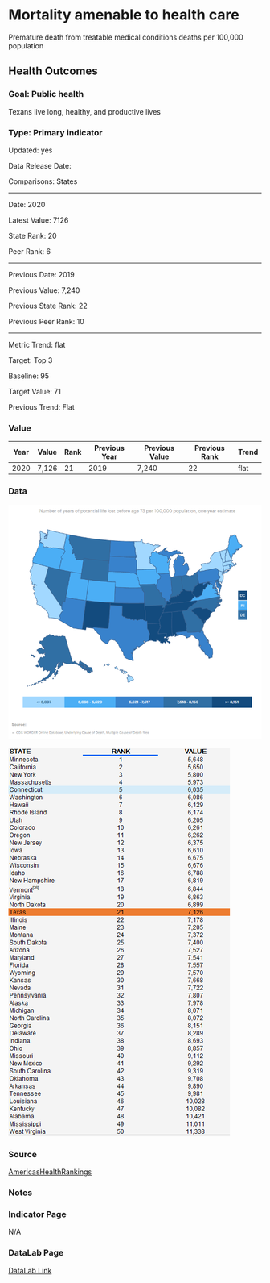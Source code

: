 # Mortality amenable to health care

Premature death from treatable medical conditions deaths per 100,000 population

## Health Outcomes

### Goal: Public health

Texans live long, healthy, and productive lives

### Type: Primary indicator

Updated: yes

Data Release Date: 


Comparisons: States


----

Date: 2020

Latest Value: 7126

State Rank: 20

Peer Rank: 6


----

Previous Date: 2019

Previous Value: 7,240

Previous State Rank: 22

Previous Peer Rank: 10


----
Metric Trend: flat

Target: Top 3

Baseline: 95

Target Value: 71

Previous Trend: Flat



### Value

| Year      |  Value      | Rank        | Previous Year | Previous Value | Previous Rank | Trend | 
| ----------- | ----------- | ----------- | ----------- | ----------- | ----------- | -----------|
|   2020       | 7,126      |  21         |      2019   |   7,240      |      22    |    flat       | 

### Data

![map](./images/map_premature.PNG)

![data](./images/data_premature.PNG)


### Source

[AmericasHealthRankings](https://www.americashealthrankings.org/explore/annual/measure/YPLL/state/TX)


### Notes


### Indicator Page

N/A


### DataLab Page


[DataLab Link](https://datalab.texas2036.org/fywtqfb/texas-county-health-ranking?accesskey=ihwiku)
